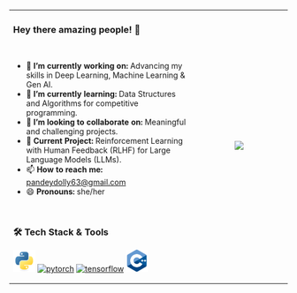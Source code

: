 <table>
<tr>
<td width="65%">

### Hey there amazing people! 👋

<br>

- 🔭 **I’m currently working on:** Advancing my skills in Deep Learning, Machine Learning & Gen AI.
- 🌱 **I’m currently learning:** Data Structures and Algorithms for competitive programming.
- 👯 **I’m looking to collaborate on:** Meaningful and challenging projects.
- 🤔 **Current Project:** Reinforcement Learning with Human Feedback (RLHF) for Large Language Models (LLMs).
- 📫 **How to reach me:** [pandeydolly63@gmail.com](mailto:pandeydolly63@gmail.com)
- 😄 **Pronouns:** she/her

<br>

### 🛠️ Tech Stack & Tools

<p align="left">
  <a href="https://www.python.org" target="_blank" rel="noreferrer"><img src="https://raw.githubusercontent.com/devicons/devicon/master/icons/python/python-original.svg" alt="python" width="40" height="40"/></a>
  <a href="https://pytorch.org/" target="_blank" rel="noreferrer"><img src="https://cdn.jsdelivr.net/gh/devicons/devicon/icons/pytorch/pytorch-original.svg" alt="pytorch" width="40" height="40"/></a>
  <a href="https://www.tensorflow.org" target="_blank" rel="noreferrer"><img src="https://www.vectorlogo.zone/logos/tensorflow/tensorflow-icon.svg" alt="tensorflow" width="40" height="40"/></a>
  <a href="https://isocpp.org/" target="_blank" rel="noreferrer"><img src="https://raw.githubusercontent.com/devicons/devicon/master/icons/cplusplus/cplusplus-original.svg" alt="cplusplus" width="40" height="40"/></a>
</p>

</td>
<td width="35%" align="center">
  <img src="https://cdn.dribbble.com/users/1162077/screenshots/3848914/media/32097c2723425a7ad64b9117621cb443.gif" width="300" />
</td>
</tr>
</table>
